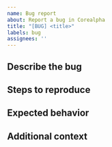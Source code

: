 ```yaml
---
name: Bug report
about: Report a bug in Corealpha
title: "[BUG] <title>"
labels: bug
assignees: ''
---
```


## Describe the bug

## Steps to reproduce

## Expected behavior

## Additional context

